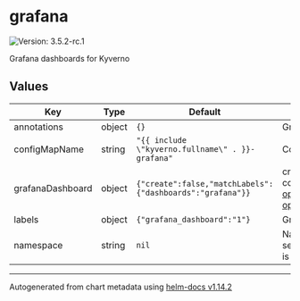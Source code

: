 # grafana

![Version: 3.5.2-rc.1](https://img.shields.io/badge/Version-3.5.2--rc.1-informational?style=flat-square)

Grafana dashboards for Kyverno

## Values

| Key | Type | Default | Description |
|-----|------|---------|-------------|
| annotations | object | `{}` | Grafana dashboard configmap annotations. |
| configMapName | string | `"{{ include \"kyverno.fullname\" . }}-grafana"` | Configmap name template. |
| grafanaDashboard | object | `{"create":false,"matchLabels":{"dashboards":"grafana"}}` | create GrafanaDashboard custom resource referencing to the configMap. according to https://grafana-operator.github.io/grafana-operator/docs/examples/dashboard_from_configmap/readme/ |
| labels | object | `{"grafana_dashboard":"1"}` | Grafana dashboard configmap labels |
| namespace | string | `nil` | Namespace to create the grafana dashboard configmap. If not set, it will be created in the same namespace where the chart is deployed. |

----------------------------------------------
Autogenerated from chart metadata using [helm-docs v1.14.2](https://github.com/norwoodj/helm-docs/releases/v1.14.2)
